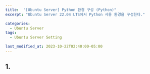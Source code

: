 ```yaml
---
title:  "[Ubuntu Server] Python 환경 구성 (Python)"
excerpt: "Ubuntu Server 22.04 LTS에서 Python 사용 환경을 구성한다."

categories:
  - Ubuntu Server
tags:
  - Ubuntu Server Setting

last_modified_at: 2023-10-22T02:40:00-05:00
---
```

## 1. 
```